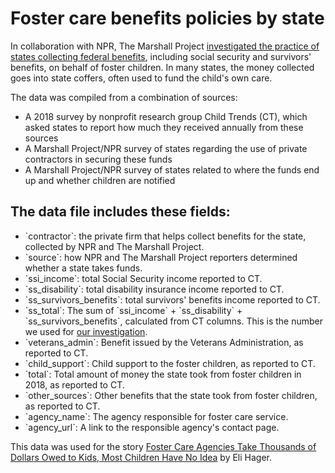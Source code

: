 # Foster care benefits policies by state

In collaboration with NPR, The Marshall Project [investigated the practice of states collecting federal benefits](https://www.themarshallproject.org/2021/04/22/foster-care-agencies-take-thousands-of-dollars-owed-to-kids-most-children-have-no-idea), including social security and survivors' benefits, on behalf of foster children. In many states, the money collected goes into state coffers, often used to fund the child's own care.

The data was compiled from a combination of sources:

* A 2018 survey by nonprofit research group Child Trends (CT), which asked states to report how much they received annually from these sources
* A Marshall Project/NPR survey of states regarding the use of private contractors in securing these funds
* A Marshall Project/NPR survey of states related to where the funds end up and whether children are notified


## The data file includes these fields:

* \`contractor\`: the private firm that helps collect benefits for the state, collected by NPR and The Marshall Project.
* \`source\`: how NPR and The Marshall Project reporters determined whether a state takes funds.
* \`ssi_income\`: total Social Security income reported to CT.
* \`ss_disability\`: total disability insurance income reported to CT.
* \`ss_survivors_benefits\`: total survivors' benefits income reported to CT.
* \`ss_total\`: The sum of \`ssi_income\` + \`ss_disability\` + \`ss_survivors_benefits\`, calculated from CT columns. This is the number we used for [our investigation](https://www.themarshallproject.org/2021/04/22/foster-care-agencies-take-thousands-of-dollars-owed-to-kids-most-children-have-no-idea).
* \`veterans_admin\`: Benefit issued by the Veterans Administration, as reported to CT.
* \`child_support\`: Child support to the foster children, as reported to CT.
* \`total\`: Total amount of money the state took from foster children in 2018, as reported to CT.
* \`other_sources\`: Other benefits that the state took from foster children, as reported to CT.
* \`agency_name\`: The agency responsible for foster care service.
* \`agency_url\`: A link to the responsible agency's contact page.

This data was used for the story [Foster Care Agencies Take Thousands of Dollars Owed to Kids, Most Children Have No Idea](https://www.themarshallproject.org/2021/04/22/foster-care-agencies-take-thousands-of-dollars-owed-to-kids-most-children-have-no-idea) by Eli Hager.
